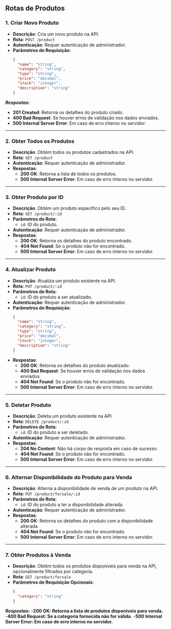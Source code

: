 ## Rotas de Produtos

### 1. Criar Novo Produto

- **Descrição**: Cria um novo produto na API.
- **Rota**: `POST /product`
- **Autenticação**: Requer autenticação de administrador.
- **Parâmetros de Requisição**:
  ```json
  {
    "name": "string",
    "category": "string",
    "type": "string",
    "price": "decimal",
    "stock": "integer",
    "description": "string"
  }
***Respostas:***
- **201 Created**: Retorna os detalhes do produto criado.
- **400 Bad Request**: Se houver erros de validação nos dados enviados.
- **500 Internal Server Error**: Em caso de erro interno no servidor.


-------------------------------------------------------------------------------------

### 2. Obter Todos os Produtos

- **Descrição**: Obtém todos os produtos cadastrados na API.
- **Rota**: `GET /product`
- **Autenticação**: Requer autenticação de administrador.
- **Respostas**:
  - **200 OK**: Retorna a lista de todos os produtos.
  - **500 Internal Server Error**: Em caso de erro interno no servidor.


-------------------------------------------------------------------------------------

### 3. Obter Produto por ID

- **Descrição**: Obtém um produto específico pelo seu ID.
- **Rota**: `GET /product/:id`
- **Parâmetros de Rota**:
  - `id`: ID do produto.
- **Autenticação**: Requer autenticação de administrador.
- **Respostas**:
  - **200 OK**: Retorna os detalhes do produto encontrado.
  - **404 Not Found**: Se o produto não for encontrado.
  - **500 Internal Server Error**: Em caso de erro interno no servidor.


-------------------------------------------------------------------------------------

### 4. Atualizar Produto

- **Descrição**: Atualiza um produto existente na API.
- **Rota**: `PUT /product/:id`
- **Parâmetros de Rota**:
  - `id`: ID do produto a ser atualizado.
- **Autenticação**: Requer autenticação de administrador.
- **Parâmetros de Requisição**:
  ```json
  {
    "name": "string",
    "category": "string",
    "type": "string",
    "price": "decimal",
    "stock": "integer",
    "description": "string"
  }
- **Respostas**:
  - **200 OK**: Retorna os detalhes do produto atualizado.
  - **400 Bad Request**: Se houver erros de validação nos dados enviados.
  - **404 Not Found**: Se o produto não for encontrado.
  - **500 Internal Server Error**: Em caso de erro interno no servidor.


-------------------------------------------------------------------------------------

### 5. Deletar Produto

- **Descrição**: Deleta um produto existente na API.
- **Rota**: `DELETE /product/:id`
- **Parâmetros de Rota**:
  - `id`: ID do produto a ser deletado.
- **Autenticação**: Requer autenticação de administrador.
- **Respostas**:
  - **204 No Content**: Não há corpo de resposta em caso de sucesso.
  - **404 Not Found**: Se o produto não for encontrado.
  - **500 Internal Server Error**: Em caso de erro interno no servidor.


-------------------------------------------------------------------------------------

### 6. Alternar Disponibilidade do Produto para Venda

- **Descrição**: Alterna a disponibilidade de venda de um produto na API.
- **Rota**: `PUT /product/forsale/:id`
- **Parâmetros de Rota**:
  - `id`: ID do produto a ter a disponibilidade alterada.
- **Autenticação**: Requer autenticação de administrador.
- **Respostas**:
  - **200 OK**: Retorna os detalhes do produto com a disponibilidade alterada.
  - **404 Not Found**: Se o produto não for encontrado.
  - **500 Internal Server Error**: Em caso de erro interno no servidor.


-------------------------------------------------------------------------------------

### 7. Obter Produtos à Venda

- **Descrição**: Obtém todos os produtos disponíveis para venda na API, opcionalmente filtrados por categoria.
- **Rota**: `GET /product/forsale`
- **Parâmetros de Requisição Opcionais**:
  ```json
  {
    "category": "string"
  }
***Respostas:***
    -**200 OK: Retorna a lista de produtos disponíveis para venda.**
    -**400 Bad Request: Se a categoria fornecida não for válida.**
    -**500 Internal Server Error: Em caso de erro interno no servidor.**